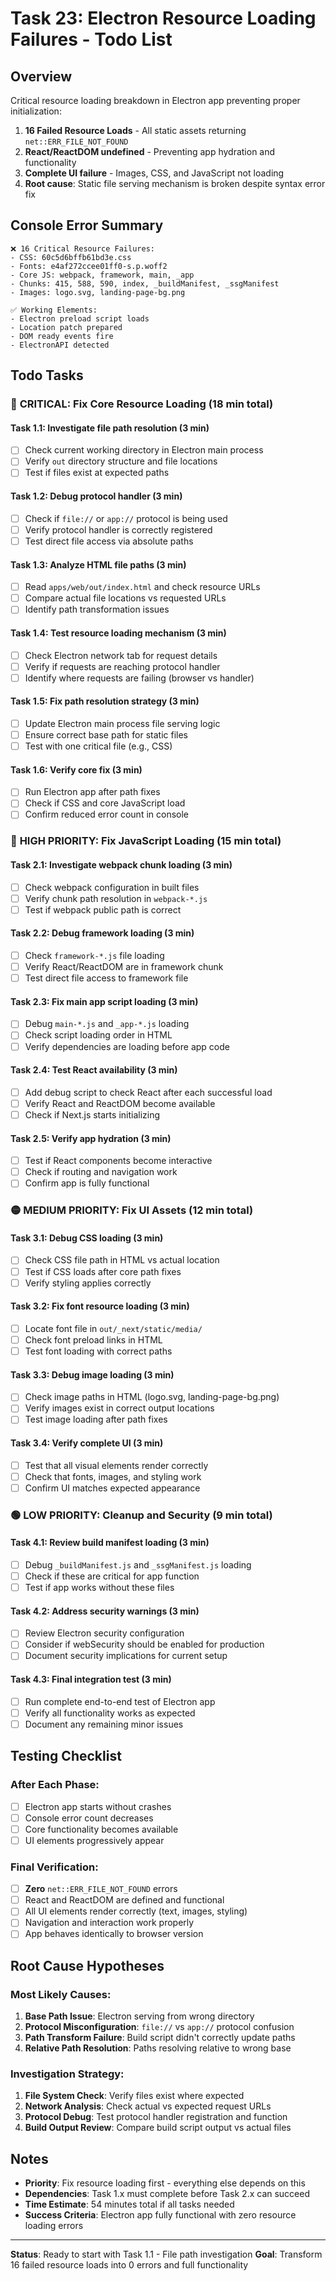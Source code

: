# Task 23: Electron Resource Loading Failures - Todo List

## Overview
Critical resource loading breakdown in Electron app preventing proper initialization:
1. **16 Failed Resource Loads** - All static assets returning `net::ERR_FILE_NOT_FOUND`
2. **React/ReactDOM undefined** - Preventing app hydration and functionality
3. **Complete UI failure** - Images, CSS, and JavaScript not loading
4. **Root cause**: Static file serving mechanism is broken despite syntax error fix

## Console Error Summary
```
❌ 16 Critical Resource Failures:
- CSS: 60c5d6bffb61bd3e.css
- Fonts: e4af272ccee01ff0-s.p.woff2  
- Core JS: webpack, framework, main, _app
- Chunks: 415, 588, 590, index, _buildManifest, _ssgManifest
- Images: logo.svg, landing-page-bg.png

✅ Working Elements:
- Electron preload script loads
- Location patch prepared
- DOM ready events fire
- ElectronAPI detected
```

## Todo Tasks

### 🚨 **CRITICAL: Fix Core Resource Loading (18 min total)**

#### Task 1.1: Investigate file path resolution (3 min)
- [ ] Check current working directory in Electron main process
- [ ] Verify `out` directory structure and file locations
- [ ] Test if files exist at expected paths

#### Task 1.2: Debug protocol handler (3 min) 
- [ ] Check if `file://` or `app://` protocol is being used
- [ ] Verify protocol handler is correctly registered
- [ ] Test direct file access via absolute paths

#### Task 1.3: Analyze HTML file paths (3 min)
- [ ] Read `apps/web/out/index.html` and check resource URLs
- [ ] Compare actual file locations vs requested URLs
- [ ] Identify path transformation issues

#### Task 1.4: Test resource loading mechanism (3 min)
- [ ] Check Electron network tab for request details
- [ ] Verify if requests are reaching protocol handler
- [ ] Identify where requests are failing (browser vs handler)

#### Task 1.5: Fix path resolution strategy (3 min)
- [ ] Update Electron main process file serving logic
- [ ] Ensure correct base path for static files
- [ ] Test with one critical file (e.g., CSS)

#### Task 1.6: Verify core fix (3 min)
- [ ] Run Electron app after path fixes
- [ ] Check if CSS and core JavaScript load
- [ ] Confirm reduced error count in console

### 🔴 **HIGH PRIORITY: Fix JavaScript Loading (15 min total)**

#### Task 2.1: Investigate webpack chunk loading (3 min)
- [ ] Check webpack configuration in built files
- [ ] Verify chunk path resolution in `webpack-*.js`
- [ ] Test if webpack public path is correct

#### Task 2.2: Debug framework loading (3 min)
- [ ] Check `framework-*.js` file loading
- [ ] Verify React/ReactDOM are in framework chunk
- [ ] Test direct file access to framework file

#### Task 2.3: Fix main app script loading (3 min)
- [ ] Debug `main-*.js` and `_app-*.js` loading
- [ ] Check script loading order in HTML
- [ ] Verify dependencies are loading before app code

#### Task 2.4: Test React availability (3 min)
- [ ] Add debug script to check React after each successful load
- [ ] Verify React and ReactDOM become available
- [ ] Check if Next.js starts initializing

#### Task 2.5: Verify app hydration (3 min)
- [ ] Test if React components become interactive
- [ ] Check if routing and navigation work
- [ ] Confirm app is fully functional

### 🟡 **MEDIUM PRIORITY: Fix UI Assets (12 min total)**

#### Task 3.1: Debug CSS loading (3 min)
- [ ] Check CSS file path in HTML vs actual location
- [ ] Test if CSS loads after core path fixes
- [ ] Verify styling applies correctly

#### Task 3.2: Fix font resource loading (3 min)
- [ ] Locate font file in `out/_next/static/media/`
- [ ] Check font preload links in HTML
- [ ] Test font loading with correct paths

#### Task 3.3: Debug image loading (3 min)
- [ ] Check image paths in HTML (logo.svg, landing-page-bg.png)
- [ ] Verify images exist in correct output locations
- [ ] Test image loading after path fixes

#### Task 3.4: Verify complete UI (3 min)
- [ ] Test that all visual elements render correctly
- [ ] Check that fonts, images, and styling work
- [ ] Confirm UI matches expected appearance

### 🟢 **LOW PRIORITY: Cleanup and Security (9 min total)**

#### Task 4.1: Review build manifest loading (3 min)
- [ ] Debug `_buildManifest.js` and `_ssgManifest.js` loading
- [ ] Check if these are critical for app function
- [ ] Test if app works without these files

#### Task 4.2: Address security warnings (3 min)
- [ ] Review Electron security configuration
- [ ] Consider if webSecurity should be enabled for production
- [ ] Document security implications for current setup

#### Task 4.3: Final integration test (3 min)
- [ ] Run complete end-to-end test of Electron app
- [ ] Verify all functionality works as expected
- [ ] Document any remaining minor issues

## Testing Checklist

### After Each Phase:
- [ ] Electron app starts without crashes
- [ ] Console error count decreases
- [ ] Core functionality becomes available
- [ ] UI elements progressively appear

### Final Verification:
- [ ] **Zero** `net::ERR_FILE_NOT_FOUND` errors
- [ ] React and ReactDOM are defined and functional
- [ ] All UI elements render correctly (text, images, styling)
- [ ] Navigation and interaction work properly
- [ ] App behaves identically to browser version

## Root Cause Hypotheses

### Most Likely Causes:
1. **Base Path Issue**: Electron serving from wrong directory
2. **Protocol Misconfiguration**: `file://` vs `app://` protocol confusion  
3. **Path Transform Failure**: Build script didn't correctly update paths
4. **Relative Path Resolution**: Paths resolving relative to wrong base

### Investigation Strategy:
1. **File System Check**: Verify files exist where expected
2. **Network Analysis**: Check actual vs expected request URLs
3. **Protocol Debug**: Test protocol handler registration and function
4. **Build Output Review**: Compare build script output vs actual files

## Notes
- **Priority**: Fix resource loading first - everything else depends on this
- **Dependencies**: Task 1.x must complete before Task 2.x can succeed
- **Time Estimate**: 54 minutes total if all tasks needed
- **Success Criteria**: Electron app fully functional with zero resource loading errors

---
**Status**: Ready to start with Task 1.1 - File path investigation
**Goal**: Transform 16 failed resource loads into 0 errors and full functionality